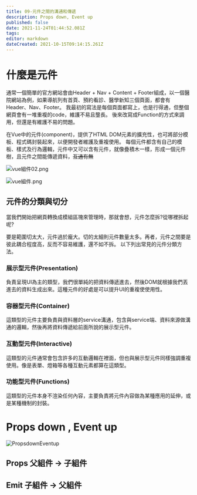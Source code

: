 ```yaml
---
title: 09-元件之間的溝通和傳遞
description: Props down, Event up
published: false
date: 2021-11-24T01:44:52.081Z
tags: 
editor: markdown
dateCreated: 2021-10-15T09:14:15.261Z
---
```


# 什麼是元件
通常一個簡單的官方網站會由Header + Nav + Content + Footer組成，以一個醫院網站為例，如果導航列有首頁、預約看診、醫學新知三個頁面，都會有Header、Nav、Footer。
我最初的寫法是每個頁面都寫上，也是行得通，但整個網頁會有一堆重複的code，維護不易且壟長。
後來改寫成Function的方式來調用，但還是有維護不易的問題。

在Vue中的元件(component)，提供了HTML DOM元素的擴充性，也可將部分模板、程式碼封裝起來，以便開發者維護及重複使用。
每個元件都含有自己的模板、樣式及行為邏輯，元件中又可以含有元件，就像疊積木一樣，形成一個元件樹，且元件之間能傳遞資料，~~互通有無~~

![vue組件02.png](http://192.168.25.60:8000/files/file_storage/4ef940ad.png)

![vue組件.png](http://192.168.25.60:8000/files/file_storage/479e18df.png)

## 元件的分類與切分
當我們開始把網頁轉換成模組區塊來管理時，那就會想，元件怎麼拆?從哪裡拆起呢?

要是範圍切太大，元件過於龐大。切的太細則元件數量太多。再者，元件之間要是彼此耦合程度高，反而不容易維護，還不如不拆。
以下列出常見的元件分類方法。

### 展示型元件(Presentation)
負責呈現UI為主的類型，我們很單純的把資料傳遞進去，然後DOM就根據我們丟進去的資料生成出來。這種元件的好處是可以提升UI的重複使使用性。

### 容器型元件(Container)
這類型的元件主要負責與資料層的service溝通，包含與service端、資料來源做溝通的邏輯，然後再將資料傳遞給前面所說的展示型元件。

### 互動型元件(Interactive)
這類型的元件通常會包含許多的互動邏輯在裡面，但也與展示型元件同樣強調重複使用。像是表單、燈箱等各種互動元素都算在這類型。

### 功能型元件(Functions)
這類型的元件本身不渲染任何內容，主要負責將元件內容做為某種應用的延伸，或是某種機制的封裝。
# Props down , Event up
![PropsdownEventup](https://img.onl/8pVYbn)

## Props 父組件 -> 子組件


## Emit 子組件 -> 父組件






